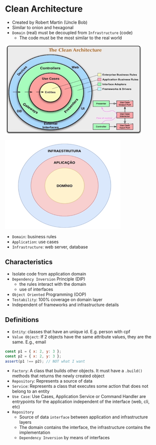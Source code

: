 # Clean Architecture

- Created by Robert Martin (Uncle Bob)
- Similar to onion and hexagonal
- `Domain` (real) must be decoupled from `Infrastructure` (code)
  - The code must be the most similar to the real world

![Clean Architecture](../images/clean-architecture.png)

![Clean Architecture Simplified](../images/clean-architecture-simplified.png)

- `Domain`: business rules
- `Application`: use cases
- `Infrastructure`: web server, database

## Characteristics

- Isolate code from application domain
- `Dependency Inversion` Principle (DIP)
  - the rules interact with the domain
  - use of interfaces
- `Object Oriented` Programming (OOP)
- `Testability`: 100% coverage on domain layer
- Independent of frameworks and infrastructure details

## Definitions

- `Entity`: classes that have an unique id. E.g. person with cpf
- `Value Object`: If 2 objects have the same attribute values, they are the same. E.g., email

```javascript
const p1 = { x: 2, y: 3 };
const p2 = { x: 2, y: 3 };
assert(p1 !== p2); // NOT what I want
```

- `Factory`: A class that builds other objects. It must have a `.build()` methods that returns the newly created object
- `Repository`: Represents a source of data
- `Service`: Represents a class that executes some action that does not belong to an entity
- `Use Case`: Use Cases, Application Service or Command Handler are entrypoints for the application independent of the interface (web, cli, etc)
- `Repository`
  - Source of data `interface` between application and infrastructure layers
  - The domain contains the interface, the infrastructure contains the implementation
  - `Dependency Inversion` by means of interfaces
